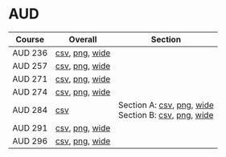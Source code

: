 # AUD

| Course | Overall | Section |
| ------ | ------- | ------- |
| AUD 236 | [csv](https://github.com/UCSD-Historical-Enrollment-Data/2023Fall/blob/main/overall/AUD%20236.csv), [png](https://raw.githubusercontent.com/UCSD-Historical-Enrollment-Data/2023Fall/main/plot_overall/AUD%20236.png), [wide](https://raw.githubusercontent.com/UCSD-Historical-Enrollment-Data/2023Fall/main/plot_overall_wide/AUD%20236.png) |  |
| AUD 257 | [csv](https://github.com/UCSD-Historical-Enrollment-Data/2023Fall/blob/main/overall/AUD%20257.csv), [png](https://raw.githubusercontent.com/UCSD-Historical-Enrollment-Data/2023Fall/main/plot_overall/AUD%20257.png), [wide](https://raw.githubusercontent.com/UCSD-Historical-Enrollment-Data/2023Fall/main/plot_overall_wide/AUD%20257.png) |  |
| AUD 271 | [csv](https://github.com/UCSD-Historical-Enrollment-Data/2023Fall/blob/main/overall/AUD%20271.csv), [png](https://raw.githubusercontent.com/UCSD-Historical-Enrollment-Data/2023Fall/main/plot_overall/AUD%20271.png), [wide](https://raw.githubusercontent.com/UCSD-Historical-Enrollment-Data/2023Fall/main/plot_overall_wide/AUD%20271.png) |  |
| AUD 274 | [csv](https://github.com/UCSD-Historical-Enrollment-Data/2023Fall/blob/main/overall/AUD%20274.csv), [png](https://raw.githubusercontent.com/UCSD-Historical-Enrollment-Data/2023Fall/main/plot_overall/AUD%20274.png), [wide](https://raw.githubusercontent.com/UCSD-Historical-Enrollment-Data/2023Fall/main/plot_overall_wide/AUD%20274.png) |  |
| AUD 284 | [csv](https://github.com/UCSD-Historical-Enrollment-Data/2023Fall/blob/main/overall/AUD%20284.csv) | Section A: [csv](https://github.com/UCSD-Historical-Enrollment-Data/2023Fall/blob/main/section/AUD%20284_A.csv), [png](https://raw.githubusercontent.com/UCSD-Historical-Enrollment-Data/2023Fall/main/plot_section/AUD%20284_A.png), [wide](https://raw.githubusercontent.com/UCSD-Historical-Enrollment-Data/2023Fall/main/plot_section_wide/AUD%20284_A.png)<br>Section B: [csv](https://github.com/UCSD-Historical-Enrollment-Data/2023Fall/blob/main/section/AUD%20284_B.csv), [png](https://raw.githubusercontent.com/UCSD-Historical-Enrollment-Data/2023Fall/main/plot_section/AUD%20284_B.png), [wide](https://raw.githubusercontent.com/UCSD-Historical-Enrollment-Data/2023Fall/main/plot_section_wide/AUD%20284_B.png) |
| AUD 291 | [csv](https://github.com/UCSD-Historical-Enrollment-Data/2023Fall/blob/main/overall/AUD%20291.csv), [png](https://raw.githubusercontent.com/UCSD-Historical-Enrollment-Data/2023Fall/main/plot_overall/AUD%20291.png), [wide](https://raw.githubusercontent.com/UCSD-Historical-Enrollment-Data/2023Fall/main/plot_overall_wide/AUD%20291.png) |  |
| AUD 296 | [csv](https://github.com/UCSD-Historical-Enrollment-Data/2023Fall/blob/main/overall/AUD%20296.csv), [png](https://raw.githubusercontent.com/UCSD-Historical-Enrollment-Data/2023Fall/main/plot_overall/AUD%20296.png), [wide](https://raw.githubusercontent.com/UCSD-Historical-Enrollment-Data/2023Fall/main/plot_overall_wide/AUD%20296.png) |  |
